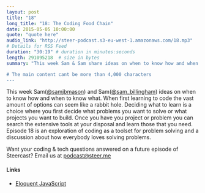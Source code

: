```yaml
---
layout: post
title: "18"
long_title: "18: The Coding Food Chain"
date: 2015-05-05 10:00:00
quote: "quote here"
audio_link: "http://steer-podcast.s3-eu-west-1.amazonaws.com/18.mp3"
# Details for RSS Feed
duration: "30:19" # duration in minutes:seconds
length: 291095218  # size in bytes
summary: "This week Sam & Sam share ideas on when to know how and when to know what. An exploration of coding as a toolset for problem solving. # Short description of the episode

# The main content cant be more than 4,000 characters
---
```


This week Sam([@samjbmason](https://twitter.com/samjbmason)) and Sam([@sam_billingham](https://twitter.com/sam_billingham)) ideas on when to know how and when to know what. When first learning to code the vast amount of options can seem like a rabbit hole. Deciding what to learn is a choice where you first decide what problems you want to solve or what projects you want to build. Once you have you project or problem you can search the extensive tools at your disposal and learn those that you need. Episode 18 is an exploration of coding as a toolset for problem solving and a discussion about how everybody loves solving problems.

Want your coding & tech questions answered on a future episode of Steercast? Email us at [podcast@steer.me](mailto:podcast@steer.me)

#### Links
- [Eloquent JavaScript](http://eloquentjavascript.net/)
